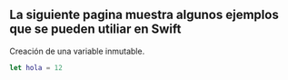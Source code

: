 ## La siguiente pagina muestra algunos ejemplos que se pueden utiliar en Swift

Creación de una variable inmutable.
```swift
let hola = 12
```

